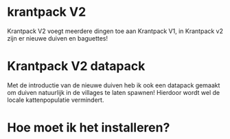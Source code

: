 # krantpack V2

Krantpack V2 voegt meerdere dingen toe aan Krantpack V1, in Krantpack v2 zijn er nieuwe duiven en baguettes!

# Krantpack V2 datapack
Met de introductie van de nieuwe duiven heb ik ook een datapack gemaakt om duiven natuurlijk in de villages te laten spawnen! Hierdoor wordt wel de locale kattenpopulatie vermindert.

# Hoe moet ik het installeren?
